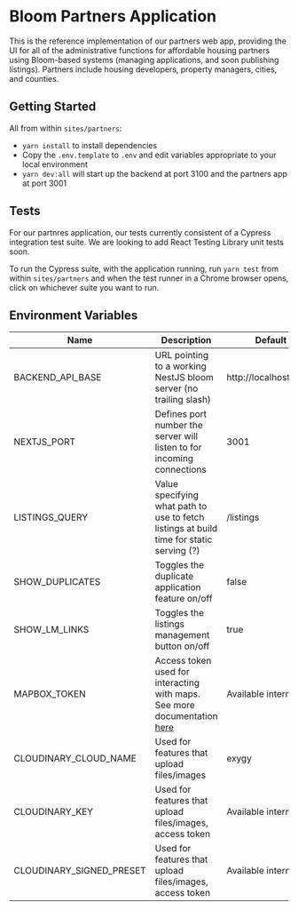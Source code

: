 # Bloom Partners Application

This is the reference implementation of our partners web app, providing the UI for all of the administrative functions for affordable housing partners using Bloom-based systems (managing applications, and soon publishing listings). Partners include housing developers, property managers, cities, and counties.

## Getting Started

All from within `sites/partners`:

- `yarn install` to install dependencies
- Copy the `.env.template` to `.env` and edit variables appropriate to your local environment
- `yarn dev:all` will start up the backend at port 3100 and the partners app at port 3001

## Tests

For our partnres application, our tests currently consistent of a Cypress integration test suite. We are looking to add React Testing Library unit tests soon.

To run the Cypress suite, with the application running, run `yarn test` from within `sites/partners` and when the test runner in a Chrome browser opens, click on whichever suite you want to run.

## Environment Variables

| Name                     | Description                                                                                                                             | Default               | Type    |
| ------------------------ | --------------------------------------------------------------------------------------------------------------------------------------- | --------------------- | ------- |
| BACKEND_API_BASE         | URL pointing to a working NestJS bloom server (no trailing slash)                                                                       | http://localhost:3100 | string  |
| NEXTJS_PORT              | Defines port number the server will listen to for incoming connections                                                                  | 3001                  | number  |
| LISTINGS_QUERY           | Value specifying what path to use to fetch listings at build time for static serving (?)                                                | /listings             | string  |
| SHOW_DUPLICATES          | Toggles the duplicate application feature on/off                                                                                        | false                 | boolean |
| SHOW_LM_LINKS            | Toggles the listings management button on/off                                                                                           | true                  | boolean |
| MAPBOX_TOKEN             | Access token used for interacting with maps. See more documentation [here](https://docs.mapbox.com/help/getting-started/access-tokens/) | Available internally  | string  |
| CLOUDINARY_CLOUD_NAME    | Used for features that upload files/images                                                                                              | exygy                 | string  |
| CLOUDINARY_KEY           | Used for features that upload files/images, access token                                                                                | Available internally  | string  |
| CLOUDINARY_SIGNED_PRESET | Used for features that upload files/images, access token                                                                                | Available internally  | string  |
